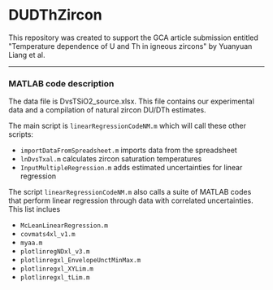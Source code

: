 # DUDThZircon

This repository was created to support the GCA article submission entitled "Temperature dependence of U and Th in igneous zircons" by Yuanyuan Liang et al.

---
### MATLAB code description

The data file is DvsTSiO2_source.xlsx.  This file contains our experimental data and a compilation of natural zircon DU/DTh estimates.

The main script is `linearRegressionCodeNM.m` which will call these other scripts:
- `importDataFromSpreadsheet.m` imports data from the spreadsheet
- `lnDvsTxal.m` calculates zircon saturation temperatures
- `InputMultipleRegression.m` adds estimated uncertainties for linear regression

The script `linearRegressionCodeNM.m` also calls a suite of MATLAB codes that perform linear regression through data with correlated uncertainties.  This list inclues
- `McLeanLinearRegression.m`
- `covmats4xl_v1.m`
- `myaa.m`
- `plotlinregNDxl_v3.m`
- `plotlinregxl_EnvelopeUnctMinMax.m`
- `plotlinregxl_XYLim.m`
- `plotlinregxl_tLim.m`
